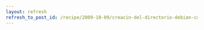 ```yaml
---
layout: refresh
refresh_to_post_id: /recipe/2009-10-09/creacin-del-directorio-debian-con-dh_make-para-debianizar-tu-programa.html
---
```

